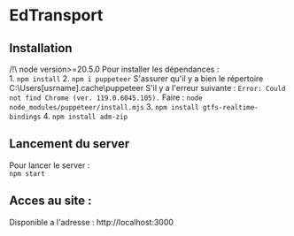 # EdTransport

## Installation
/!\ node version>=20.5.0
Pour installer les dépendances :  
1.
```npm install```
2.
```npm i puppeteer```
S'assurer qu'il y a bien le répertoire C:\Users\[usrname]\.cache\puppeteer
S'il y a l'erreur suivante :
```Error: Could not find Chrome (ver. 119.0.6045.105).```
Faire :
```node node_modules/puppeteer/install.mjs```
3.
```npm install gtfs-realtime-bindings```
4.
```npm install adm-zip```

## Lancement du server
Pour lancer le server :  
```npm start```

## Acces au site : 
Disponible a l'adresse : http://localhost:3000
